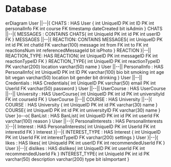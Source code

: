 # Database

<code-block lang="mermaid">
erDiagram
    User ||--|{ CHATS : HAS
    User {
    int UniqueID PK
    int ID PK
    int personalInfo FK
    int course FK
    timestamp dateCreated
    bit isAdmin
    }
    CHATS ||--|{ MESSAGES : CONTAINS
    CHATS{
    int UniqueId PK
    int id PK
    int userID FK
    }
    MESSAGES ||--|{ REACTION: CONTAINS
    MESSAGES{
    int UniqueID PK
    int id PK
    int chatId FK
    varchar(100) message
    int from FK
    int to FK
    int reactionsNum
    int referencedMessageId
    bit isPhoto
    }
    REACTION }|--|| REACTION_TYPE: HAS
    REACTION{
    int UniqueID PK
    int messageID FK
    int reactionTypeID FK
    }
    REACTION_TYPE{
    int UniqueID PK
    int reactionTypeID PK
    varchar(200) location
    varchar(50) name
    }
    User ||--|| PersonalInfo : HAS
    PersonalInfo{
    int UniqueID PK
    int ID PK
    varchar(100) bio
    bit smoking
    int age
    bit vegan
    varchar(50) location
    bit gender
    bit drinking
    }
    User ||--|| Credentials : HAS
    Credentials{
    int UniqueID PK
    varchar(50) email PK
    int UserId FK
    varchar(50) password
    }
    User ||--|| UserCourse : HAS
    UserCourse ||--|| University : HAS
    UserCourse{
    int UniqueID PK
    int id PK
    int universityId FK
    int courseId FK
    }
    UserCourse ||--|| COURSE : HAS
    University ||--|{ COURSE : HAS
    University {
    int UniqueID PK
    int id PK
    varchar(30) name
    }
    COURSE{
    int UniqueID PK
    int id PK
    int universityID FK
    varchar(30) name
    }
    User }o--o{ BanList : HAS
    BanList{
    int UniqueID PK
    int id PK
    int userId FK
    varchar(100) reason
    }
    User ||--|{ PersonalInterests : HAS
    PersonalInterests }|--|{ Interest   : HAS
    PersonalInterests{
    int UniqueID PK
    int UserId FK
    int interestId FK
    }
    Interest }|--|{ INTEREST_TYPE  : HAS
    Interest {
    int UniqueID PK
    int UserId FK
    int interestTypeID FK
    varchar(200) settings
    }
    User }|--|{ likes : HAS
    likes{
    int UniqueId PK
    int userID FK 
    int recommendedUserId FK
    }
    User }|--|{ dislikes : HAS
    dislikes{
    int UniqueID PK
    int userId FK
    int recommendedUserId Fk
    }
    INTEREST_TYPE{ 
    int UniqueId PK 
    int id PK
    varchar(50) description
    varchar(200) type
    bit isImportant
    }

</code-block>
